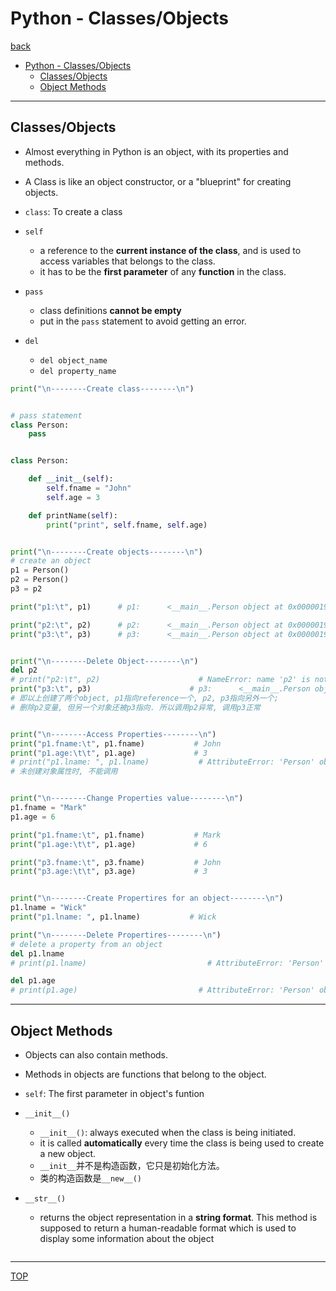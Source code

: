# Python - Classes/Objects

[back](../index.md)

- [Python - Classes/Objects](#python---classesobjects)
  - [Classes/Objects](#classesobjects)
  - [Object Methods](#object-methods)

---

## Classes/Objects

- Almost everything in Python is an object, with its properties and methods.

- A Class is like an object constructor, or a "blueprint" for creating objects.

- `class`: To create a class

- `self`

  - a reference to the **current instance of the class**, and is used to access variables that belongs to the class.
  - it has to be the **first parameter** of any **function** in the class.

- `pass`

  - class definitions **cannot be empty**
  - put in the `pass` statement to avoid getting an error.

- `del`

  - `del object_name`
  - `del property_name`

```py
print("\n--------Create class--------\n")


# pass statement
class Person:
    pass


class Person:

    def __init__(self):
        self.fname = "John"
        self.age = 3

    def printName(self):
        print("print", self.fname, self.age)


print("\n--------Create objects--------\n")
# create an object
p1 = Person()
p2 = Person()
p3 = p2

print("p1:\t", p1)      # p1:      <__main__.Person object at 0x000001920671DE20>

print("p2:\t", p2)      # p2:      <__main__.Person object at 0x000001920671DDC0>
print("p3:\t", p3)      # p3:      <__main__.Person object at 0x000001920671DDC0>


print("\n--------Delete Object--------\n")
del p2
# print("p2:\t", p2)                      # NameError: name 'p2' is not defined
print("p3:\t", p3)                      # p3:      <__main__.Person object at 0x000001DBBD9FDDC0>
# 即以上创建了两个object, p1指向reference一个, p2, p3指向另外一个;
# 删除p2变量, 但另一个对象还被p3指向. 所以调用p2异常, 调用p3正常


print("\n--------Access Properties--------\n")
print("p1.fname:\t", p1.fname)           # John
print("p1.age:\t\t", p1.age)             # 3
# print("p1.lname: ", p1.lname)           # AttributeError: 'Person' object has no attribute 'lname'
# 未创建对象属性时, 不能调用


print("\n--------Change Properties value--------\n")
p1.fname = "Mark"
p1.age = 6

print("p1.fname:\t", p1.fname)           # Mark
print("p1.age:\t\t", p1.age)             # 6

print("p3.fname:\t", p3.fname)           # John
print("p3.age:\t\t", p3.age)             # 3


print("\n--------Create Propertires for an object--------\n")
p1.lname = "Wick"
print("p1.lname: ", p1.lname)           # Wick

print("\n--------Delete Propertires--------\n")
# delete a property from an object
del p1.lname
# print(p1.lname)                           # AttributeError: 'Person' object has no attribute 'lname'

del p1.age
# print(p1.age)                           # AttributeError: 'Person' object has no attribute 'age'

```

---

## Object Methods

- Objects can also contain methods.
- Methods in objects are functions that belong to the object.
- `self`: The first parameter in object's funtion

- `__init__()`

  - `__init__()`: always executed when the class is being initiated.
  - it is called **automatically** every time the class is being used to create a new object.
  - `__init__`并不是构造函数，它只是初始化方法。
  - 类的构造函数是`__new__()`

- `__str__()`
  - returns the object representation in a **string format**. This method is supposed to return a human-readable format which is used to display some information about the object

```py


```

---

[TOP](#python---classesobjects)
